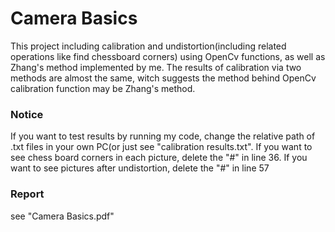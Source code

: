 # Camera Basics
This project including calibration and undistortion(including related operations like find chessboard corners) using OpenCv functions, as well as Zhang's method implemented by me.
The results of calibration via two methods are almost the same, witch suggests the method behind OpenCv calibration function may be Zhang's method.
### Notice
If you want to test results by running my code, change the relative path of .txt files in your own PC(or just see "calibration results.txt".
If you want to see chess board corners in each picture, delete the "#" in line 36.
If you want to see pictures after undistortion, delete the "#" in line 57
### Report
see "Camera Basics.pdf"
